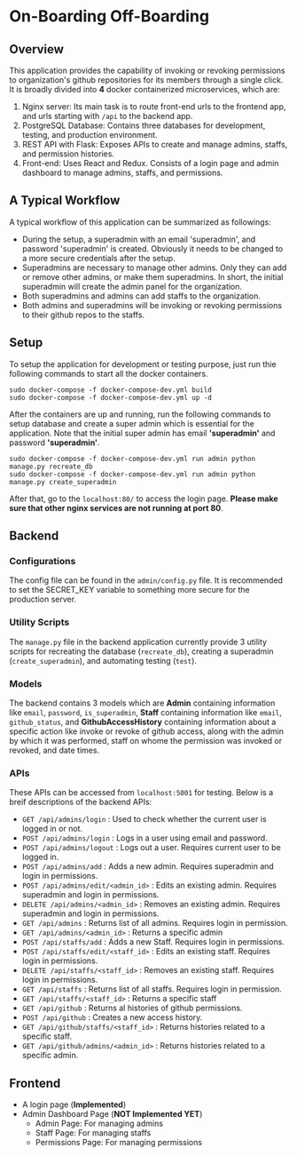 # On-Boarding Off-Boarding

## Overview
This application provides the capability of invoking or revoking permissions to organization's github repositories for its members through a single click.  It is broadly divided into **4** docker containerized microservices, which are:

1. Nginx server: Its main task is to route front-end urls to the frontend app, and urls starting with `/api` to the backend app.
2. PostgreSQL Database: Contains three databases for development, testing, and production environment.
3. REST API with Flask: Exposes APIs to create and manage admins, staffs, and permission histories.
4. Front-end: Uses React and Redux. Consists of a login page and admin dashboard to manage admins, staffs, and permissions.


## A Typical Workflow
A typical workflow of this application can be summarized as followings:
- During the setup, a superadmin with an email 'superadmin', and password 'superadmin' is created. Obviously it needs to be changed to a more secure credentials after the setup.
- Superadmins are necessary to manage other admins. Only they can add or remove other admins, or make them superadmins. In short, the initial superadmin will create the admin panel for the organization.
- Both superadmins and admins can add staffs to the organization.
- Both admins and superadmins will be invoking or revoking permissions to their github repos to the staffs.

## Setup
To setup the application for development or testing purpose, just run thie following commands to start all the docker containers.
```
sudo docker-compose -f docker-compose-dev.yml build
sudo docker-compose -f docker-compose-dev.yml up -d
```
After the containers are up and running, run the following commands to setup database and create a super admin which is essential for the application. Note that the initial super admin has email **'superadmin'** and password **'superadmin'**.
```
sudo docker-compose -f docker-compose-dev.yml run admin python manage.py recreate_db
sudo docker-compose -f docker-compose-dev.yml run admin python manage.py create_superadmin
```
After that, go to the `localhost:80/` to access the login page. **Please make sure that other nginx services are not running at port 80**.

## Backend

### Configurations
The config file can be found in the `admin/config.py` file. It is recommended to set the SECRET_KEY variable to something more secure for the production server.


### Utility Scripts
The `manage.py` file in the backend application currently provide 3 utility scripts for recreating the database (`recreate_db`), creating a superadmin (`create_superadmin`), and automating testing (`test`).
### Models
The backend contains 3 models which are **Admin** containing information like `email`, `password`, `is_superadmin`, **Staff** containing information like `email`, `github_status`, and **GithubAccessHistory** containing information about a specific action like invoke or revoke of github access, along with the admin by which it was performed, staff on whome the permission was invoked or revoked, and date times.

### APIs
These APIs can be accessed from `localhost:5001` for testing. Below is a breif descriptions of the backend APIs:
- `GET /api/admins/login` : Used to check whether the current user is logged in or not.
- `POST /api/admins/login` : Logs in a user using email and password.
- `POST /api/admins/logout` : Logs out a user. Requires current user to be logged in.
- `POST /api/admins/add` : Adds a new admin. Requires superadmin and login in permissions.
- `POST /api/admins/edit/<admin_id>` : Edits an existing admin. Requires superadmin and login in permissions.
- `DELETE /api/admins/<admin_id>` : Removes an existing admin. Requires superadmin and login in permissions.
- `GET /api/admins` : Returns list of all admins. Requires login in permission.
- `GET /api/admins/<admin_id>` : Returns a specific admin
- `POST /api/staffs/add` : Adds a new Staff. Requires login in permissions.
- `POST /api/staffs/edit/<staff_id>` : Edits an existing staff. Requires login in permissions.
- `DELETE /api/staffs/<staff_id>` : Removes an existing staff. Requires login in permissions.
- `GET /api/staffs` : Returns list of all staffs. Requires login in permission.
- `GET /api/staffs/<staff_id>` : Returns a specific staff
- `GET /api/github` : Returns al histories of github permissions.
- `POST /api/github` : Creates a new access history.
- `GET /api/github/staffs/<staff_id>` : Returns histories related to a specific staff.
- `GET /api/github/admins/<admin_id>` : Returns histories related to a specific admin.

## Frontend

- A login page (**Implemented**)
- Admin Dashboard Page (**NOT Implemented YET**)
    - Admin Page: For managing admins
    - Staff Page: For managing staffs
    - Permissions Page: For managing permissions